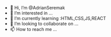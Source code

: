 - 👋 Hi, I’m @AdrianSeremak
- 👀 I’m interested in ...
- 🌱 I’m currently learning :HTML,CSS,JS,REACT
- 💞️ I’m looking to collaborate on ...
- 📫 How to reach me ...

<!---
AdrianSeremak/AdrianSeremak is a ✨ special ✨ repository because its `README.md` (this file) appears on your GitHub profile.
You can click the Preview link to take a look at your changes.
--->
